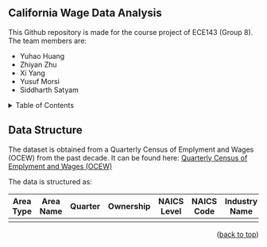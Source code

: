 <a name="readme-top"></a>

## California Wage Data Analysis

This Github repository is made for the course project of ECE143 (Group 8). 
The team members are:

* Yuhao Huang
* Zhiyan Zhu
* Xi Yang
* Yusuf Morsi
* Siddharth Satyam

<!-- TABLE OF CONTENTS -->
<details>
  <summary>Table of Contents</summary>
  <ol>
    <li><a href="#data-structure">Data Structure</a></li>
    <li><a href="#work distribution">Work Distribution</a></li>
  </ol>
</details>

## Data Structure

The dataset is obtained from a Quarterly Census of Emplyment and Wages (OCEW) from the past decade. 
It can be found here: <a href="https://catalog.data.gov/dataset/quarterly-census-of-employment-and-wages-qcew"> Quarterly Census of Emplyment and Wages (OCEW) </a>

The data is structured as:

| Area Type     | Area Name     | Quarter  | Ownership | NAICS Level | NAICS Code |Industry Name|Establishments|
|:-------------:|:-------------:|:--------:|:---------:|:-----------:|:----------:|:-----------:|:------------:|
|               |               |          |           |	           |		        |		          |	             | 	

<p align="right">(<a href="#readme-top">back to top</a>)</p>

